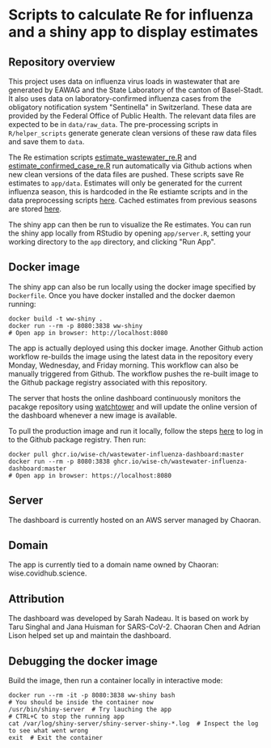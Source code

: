 # Scripts to calculate Re for influenza and a shiny app to display estimates

<!--- Link to published dashboard: [https://ibz-shiny.ethz.ch/wastewaterRe](https://ibz-shiny.ethz.ch/wastewaterRe) --->

## Repository overview
This project uses data on influenza virus loads in wastewater that are generated by EAWAG and the State Laboratory of the canton of Basel-Stadt.
It also uses data on laboratory-confirmed influenza cases from the obligatory notification system "Sentinella" in Switzerland. These data are provided by the Federal Office of Public Health. 
The relevant data files are expected to be in `data/raw_data`.
The pre-processing scripts in `R/helper_scripts` generate generate clean versions of these raw data files and save them to `data`. 

The Re estimation scripts [estimate_wastewater_re.R](R/estimate_wastewater_re.R) and [estimate_confirmed_case_re.R](R/estimate_confirmed_case_re.R) run automatically via Github actions when new clean versions of the data files are pushed.
These scripts save Re estimates to `app/data`. 
Estimates will only be generated for the current influenza season, this is hardcoded in the Re estiamte scripts and in the data preprocessing scripts [here](R/helper_scripts).
Cached estimates from previous seasons are stored [here](app/data/cached_data).

The shiny app can then be run to visualize the Re estimates. You can run the shiny app locally from RStudio by opening `app/server.R`, setting your working directory to the `app` directory, and clicking "Run App".

## Docker image
The shiny app can also be run locally using the docker image specified by `Dockerfile`. Once you have docker installed and the docker daemon running:
```
docker build -t ww-shiny .
docker run --rm -p 8080:3838 ww-shiny
# Open app in browser: http://localhost:8080
```

The app is actually deployed using this docker image. Another Github action workflow re-builds the image using the latest data in the repository every Monday, Wednesday, and Friday morning. This workflow can also be manually triggered from Github. The workflow pushes the re-built image to the Github package registry associated with this repository.

The server that hosts the online dashboard continuously monitors the pacakge repository using [watchtower](https://github.com/containrrr/watchtower) and will update the online version of the dashboard whenever a new image is available.

To pull the production image and run it locally, follow the steps [here]( https://docs.github.com/en/packages/working-with-a-github-packages-registry/working-with-the-container-registry) to log in to the Github package registry. Then run: 
```
docker pull ghcr.io/wise-ch/wastewater-influenza-dashboard:master
docker run --rm -p 8080:3838 ghcr.io/wise-ch/wastewater-influenza-dashboard:master
# Open app in browser: https://localhost:8080
```

## Server

The dashboard is currently hosted on an AWS server managed by Chaoran.

## Domain

The app is currently tied to a domain name owned by Chaoran: wise.covidhub.science.

## Attribution

The dashboard was developed by Sarah Nadeau. It is based on work by Taru Singhal and Jana Huisman for SARS-CoV-2. Chaoran Chen and Adrian Lison helped set up and maintain the dashboard.

## Debugging the docker image
Build the image, then run a container locally in interactive mode:
```
docker run --rm -it -p 8080:3838 ww-shiny bash
# You should be inside the container now
/usr/bin/shiny-server  # Try lauching the app
# CTRL+C to stop the running app
cat /var/log/shiny-server/shiny-server-shiny-*.log  # Inspect the log to see what went wrong
exit  # Exit the container
```
